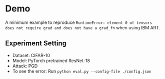 # Demo

A minimum example to reproduce `RuntimeError: element 0 of tensors does not require grad and does not have a grad_fn` when using IBM ART.

## Experiment Setting
* Dataset: CIFAR-10   
* Model: PyTorch pretrained ResNet-18
* Attack: PGD
* To see the error: Run `python eval.py --config-file ./config.json`
